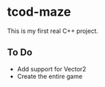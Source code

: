 # tcod-maze

This is my first real C++ project.

## To Do

* Add support for Vector2
* Create the entire game